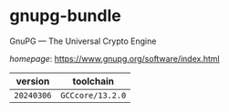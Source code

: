 # gnupg-bundle

GnuPG — The Universal Crypto Engine

*homepage*: <https://www.gnupg.org/software/index.html>

version | toolchain
--------|----------
``20240306`` | ``GCCcore/13.2.0``

